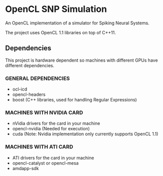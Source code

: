 # OpenCL SNP Simulation

An OpenCL implementation of a simulator for Spiking Neural Systems.

The project uses OpenCL 1.1 libraries on top of C++11.


Dependencies
------

This project is hardware dependent so machines with different GPUs have different dependencies.

### GENERAL DEPENDENCIES
- ocl-icd
- opencl-headers
- boost (C++ libraries, used for handling Regular Expressions)

### MACHINES WITH NVIDIA CARD
- nVidia drivers for the card in your machine
- opencl-nvidia (Needed for execution)
- cuda (Note: Nvidia implementation only currently supports OpenCL 1.1)

### MACHINES WITH ATI CARD
- ATI drivers for the card in your machine
- opencl-catalyst or opencl-mesa
- amdapp-sdk

